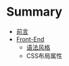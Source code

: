 # Summary

* [前言](README.md)
* [Front-End](FrontEnd/front_end.md)
   * [语法风格](FrontEnd/html_css_guides.md)
   * CSS布局属性


